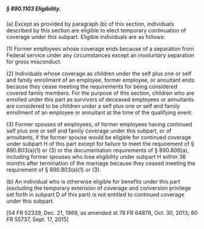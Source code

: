 ##### § 890.1103 Eligibility. #####

(a) Except as provided by paragraph (b) of this section, individuals described by this section are eligible to elect temporary continuation of coverage under this subpart. Eligible individuals are as follows:

(1) Former employees whose coverage ends because of a separation from Federal service under any circumstances except an involuntary separation for gross misconduct.

(2) Individuals whose coverage as children under the self plus one or self and family enrollment of an employee, former employee, or annuitant ends because they cease meeting the requirements for being considered covered family members. For the purpose of this section, children who are enrolled under this part as survivors of deceased employees or annuitants are considered to be children under a self plus one or self and family enrollment of an employee or annuitant at the time of the qualifying event.

(3) Former spouses of employees, of former employees having continued self plus one or self and family coverage under this subpart, or of annuitants, if the former spouse would be eligible for continued coverage under subpart H of this part except for failure to meet the requirement of § 890.803(a)(1) or (3) or the documentation requirements of § 890.806(a), including former spouses who lose eligibility under subpart H within 36 months after termination of the marriage because they ceased meeting the requirement of § 890.803(a)(1) or (3).

(b) An individual who is otherwise eligible for benefits under this part (excluding the temporary extension of coverage and conversion privilege set forth in subpart D of this part) is not entitled to continued coverage under this subpart.

[54 FR 52339, Dec. 21, 1989, as amended at 78 FR 64878, Oct. 30, 2013; 80 FR 55737, Sept. 17, 2015]